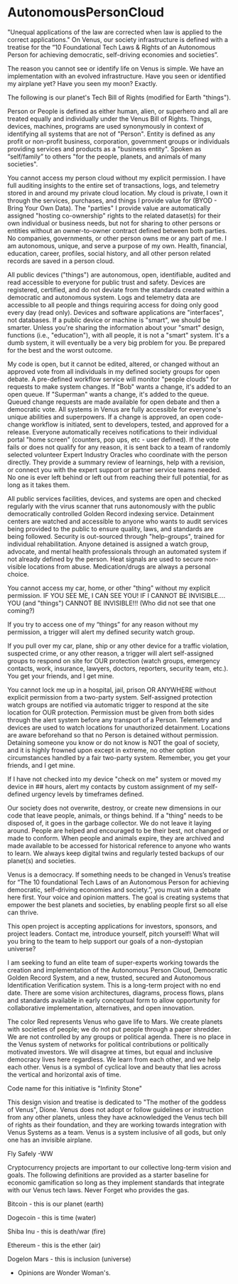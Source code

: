 # AutonomousPersonCloud

"Unequal applications of the law are corrected when law is applied to the correct applications."
On Venus, our society infrastructure is defined with a treatise for the “10 Foundational Tech Laws & Rights of an Autonomous Person for achieving democratic, self-driving economies and societies”. 

The reason you cannot see or identify life on Venus is simple. We have an implementation with an evolved infrastructure.  Have you seen or identified my airplane yet?  Have you seen my moon? Exactly.

The following is our planet's Tech Bill of Rights (modified for Earth "things").

Person or People is defined as either human, alien, or superhero and all are treated equally and individually under the Venus Bill of Rights.
Things, devices, machines, programs are used synonymously in context of identifying all systems that are not of "Person".
Entity is defined as any profit or non-profit business, corporation, government groups or individuals providing services and products as a "business entity".
Spoken as “self/family” to others "for the people, planets, and animals of many societies".

You cannot access my person cloud without my explicit permission. I have full auditing insights to the entire set of transactions, logs, and telemetry stored in and around my private cloud location. My cloud is private, I own it through the services, purchases, and things I provide value for (BYOD - Bring Your Own Data). The "parties" I provide value are automatically assigned "hosting co-ownership" rights to the related dataset(s) for their own individual or business needs, but not for sharing to other persons or entities without an owner-to-owner contract defined between both parties. No companies, governments, or other person owns me or any part of me. I am autonomous, unique, and serve a purpose of my own. Health, financial, education, career, profiles, social history, and all other person related records are saved in a person cloud.

All public devices ("things") are autonomous, open, identifiable, audited and read accessible to everyone for public trust and safety. Devices are registered, certified, and do not deviate from the standards created within a democratic and autonomous system. Logs and telemetry data are accessible to all people and things requiring access for doing only good every day (read only). Devices and software applications are "interfaces", not databases. If a public device or machine is "smart", we should be smarter. Unless you're sharing the information about your "smart" design, functions (i.e., "education"), with all people, it is not a "smart" system. It's a dumb system, it will eventually be a very big problem for you. Be prepared for the best and the worst outcome.

My code is open, but it cannot be edited, altered, or changed without an approved vote from all individuals in my defined society groups for open debate. A pre-defined workflow service will monitor "people clouds" for requests to make system changes. If "Bob" wants a change, it's added to an open queue. If "Superman" wants a change, it's added to the queue. Queued change requests are made available for open debate and then a democratic vote. All systems in Venus are fully accessible for everyone's unique abilities and superpowers. If a change is approved, an open code-change workflow is initiated, sent to developers, tested, and approved for a release. Everyone automatically receives notifications to their individual portal "home screen" (counters, pop ups, etc - user defined). If the vote fails or does not qualify for any reason, it is sent back to a team of randomly selected volunteer Expert Industry Oracles who coordinate with the person directly. They provide a summary review of learnings, help with a revision, or connect you with the expert support or partner service teams needed. No one is ever left behind or left out from reaching their full potential, for as long as it takes them.

All public services facilities, devices, and systems are open and checked regularly with the virus scanner that runs autonomously with the public democratically controlled Golden Record indexing service. Detainment centers are watched and accessible to anyone who wants to audit services being provided to the public to ensure quality, laws, and standards are being followed. Security is out-sourced through "help-groups", trained for individual rehabilitation. Anyone detained is assigned a watch group, advocate, and mental health professionals through an automated system if not already defined by the person. Heat signals are used to secure non-visible locations from abuse. Medication/drugs are always a personal choice.

You cannot access my car, home, or other "thing" without my explicit permission. 
IF YOU SEE ME, I CAN SEE YOU!
IF I CANNOT BE INVISIBLE....
YOU (and "things") CANNOT BE INVISIBLE!!! (Who did not see that one coming?)

If you try to access one of my “things” for any reason without my permission, a trigger will alert my defined security watch group.

If you pull over my car, plane, ship or any other device for a traffic violation, suspected crime, or any other reason, a trigger will alert self-assigned groups to respond on site for OUR protection (watch groups, emergency contacts, work, insurance, lawyers, doctors, reporters, security team, etc.). You get your friends, and I get mine.

You cannot lock me up in a hospital, jail, prison OR ANYWHERE without explicit permission from a two-party system. Self-assigned protection watch groups are notified via automatic trigger to respond at the site location for OUR protection. Permission must be given from both sides through the alert system before any transport of a Person. Telemetry and devices are used to watch locations for unauthorized detainment. Locations are aware beforehand so that no Person is detained without permission. Detaining someone you know or do not know is NOT the goal of society, and it is highly frowned upon except in extreme, no other option circumstances handled by a fair two-party system. Remember, you get your friends, and I get mine.

If I have not checked into my device "check on me" system or moved my device in ## hours, alert my contacts by custom assignment of my self-defined urgency levels by timeframes defined.

Our society does not overwrite, destroy, or create new dimensions in our code that leave people, animals, or things behind.  If a "thing" needs to be disposed of, it goes in the garbage collector.  We do not leave it laying around.  People are helped and encouraged to be their best, not changed or made to conform. When people and animals expire, they are archived and made available to be accessed for historical reference to anyone who wants to learn. We always keep digital twins and regularly tested backups of our planet(s) and societies.

Venus is a democracy. If something needs to be changed in Venus’s treatise for “The 10 foundational Tech Laws of an Autonomous Person for achieving democratic, self-driving economies and society.”, you must win a debate here first. Your voice and opinion matters.   The goal is creating systems that empower the best planets and societies, by enabling people first so all else can thrive.

This open project is accepting applications for investors, sponsors, and project leaders. Contact me, introduce yourself, pitch yourself! What will you bring to the team to help support our goals of a non-dystopian universe?

I am seeking to fund an elite team of super-experts working towards the creation and implementation of the Autonomous Person Cloud, Democratic Golden Record System, and a new, trusted, secured and Autonomous Identification Verification system. This is a long-term project with no end date. There are some vision architectures, diagrams, process flows, plans and standards available in early conceptual form to allow opportunity for collaborative implementation, alternatives, and open innovation.

The color Red represents Venus who gave life to Mars. We create planets with societies of people; we do not put people through a paper shredder. We are not controlled by any groups or political agenda. There is no place in the Venus system of networks for political contributions or politically motivated investors. We will disagree at times, but equal and inclusive democracy lives here regardless. We learn from each other, and we help each other. Venus is a symbol of cyclical love and beauty that lies across the vertical and horizontal axis of time.

Code name for this initiative is "Infinity Stone"

This design vision and treatise is dedicated to "The mother of the goddess of Venus", Dione. Venus does not adopt or follow guidelines or instruction from any other planets, unless they have acknowledged the Venus tech bill of rights as their foundation, and they are working towards integration with Venus Systems as a team. Venus is a system inclusive of all gods, but only one has an invisible airplane.

Fly Safely -WW

Cryptocurrency projects are important to our collective long-term vision and goals. The following definitions are provided as a starter baseline for economic gamification so long as they implement standards that integrate with our Venus tech laws. Never Forget who provides the gas.

Bitcoin - this is our planet (earth)

Dogecoin - this is time (water)

Shiba Inu - this is death/war (fire)

Ethereum - this is the ether (air)

Dogelon Mars - this is inclusion (universe)

* Opinions are Wonder Woman's.

